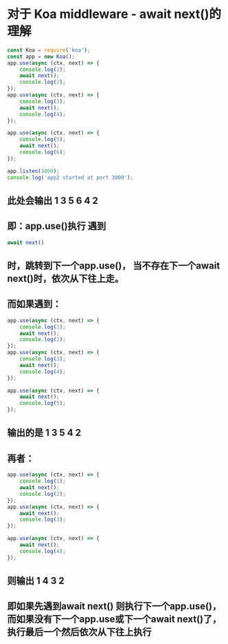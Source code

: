 # 对于 Koa middleware - await next()的理解

```javascript
const Koa = require('koa');
const app = new Koa();
app.use(async (ctx, next) => {
    console.log(1);
    await next();
    console.log(2);
});
app.use(async (ctx, next) => {
    console.log(3);
    await next();
    console.log(4);
});

app.use(async (ctx, next) => {
    console.log(5);
    await next();
    console.log(6);
});

app.listen(3000);
console.log('app2 started at port 3000');
```

## 此处会输出 1 3 5 6 4 2

## 即：app.use()执行 遇到

```javascript
await next()
```

## 时，跳转到下一个app.use()， 当不存在下一个await next()时，依次从下往上走。

## 而如果遇到：

``` javascript
app.use(async (ctx, next) => {
    console.log(1);
    await next();
    console.log(2);
});
app.use(async (ctx, next) => {
    console.log(3);
    await next();
    console.log(4);
});

app.use(async (ctx, next) => {
    await next();
    console.log(5);
});
```

## 输出的是 1 3 5 4 2

## 再者：

```javascript
app.use(async (ctx, next) => {
    console.log(1);
    await next();
    console.log(2);
});
app.use(async (ctx, next) => {
    await next();
    console.log(3);
});

app.use(async (ctx, next) => {
    await next();
    console.log(4);
});
```

## 则输出 1 4 3 2

## 即如果先遇到await next() 则执行下一个app.use()，而如果没有下一个app.use或下一个await next()了，执行最后一个然后依次从下往上执行
